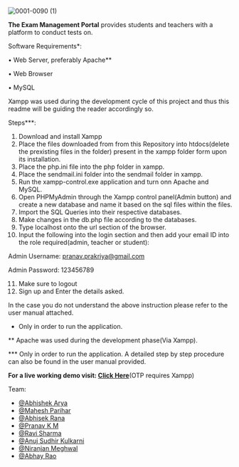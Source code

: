 ![0001-0090 (1)](https://user-images.githubusercontent.com/66675021/116770555-77e5d500-aa62-11eb-8b0c-864ff008713f.gif)

**The Exam Management Portal** provides students and teachers with a platform to conduct tests on.

Software Requirements*:

•	Web Server, preferably Apache**

• Web Browser

• MySQL

Xampp was used during the development cycle of this project and thus this readme will be guiding the reader accordingly so.

Steps***:
1. Download and install Xampp
2. Place the files downloaded from from this Repository into htdocs(delete the prexisting files in the folder) present in the xampp folder form upon its installation.
3. Place the php.ini file into the php folder in xampp.
4. Place the sendmail.ini folder into the sendmail folder in xampp.
5. Run the xampp-control.exe application and turn onn Apache and MySQL.
6. Open PHPMyAdmin through the Xampp control panel(Admin button) and create a new database and name it based on the sql files within the files.
7. Import the SQL Queries into their respective databases.
8. Make changes in the db.php file according to the databases.
9. Type localhost onto the url section of the browser.
10. Input the following into the login section and then add your email ID into the role required(admin, teacher or student):

Admin Username: pranav.prakriya@gmail.com

Admin Password: 123456789

11. Make sure to logout
12. Sign up and Enter the details asked.

In the case you do not understand the above instruction please refer to the user manual attached.

* Only in order to run the application.

** Apache was used during the development phase(Via Xampp).

*** Only in order to run the application. A detailed step by step procedure can also be found in the user manual provided.


**For a live working demo visit: [Click Here](https://examsystememp.herokuapp.com)**(OTP requires Xampp)

Team:
- [@Abhishek Arya](https://github.com/Chaplin962)
- [@Mahesh Parihar](https://github.com/Maheshparihar231)
- [@Abhisek Rana](https://github.com/AbhisekRana)
- [@Pranav K M](https://github.com/pranav-k-m-iiitdwd)
- [@Ravi Sharma](https://github.com/raviss091)
- [@Anuj Sudhir Kulkarni](https://github.com/Anuj-Sudhir-Kulkarni)
- [@Niranjan Meghwal](https://github.com/NiranjanMeghwal)
- [@Abhay Rao](https://github.com/Abhay0912)
